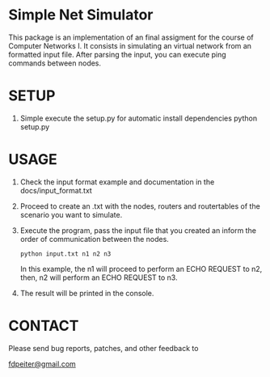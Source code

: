 Simple Net Simulator
======================

This package is an implementation of an final assigment for the course of Computer Networks I.
It consists in simulating an virtual network from an formatted input file.
After parsing the input, you can execute ping commands between nodes.

SETUP
=====

 1. Simple execute the setup.py for automatic install dependencies
      python setup.py

USAGE
=====
 
 1. Check the input format example and documentation in the docs/input_format.txt
 
 2. Proceed to create an .txt with the nodes, routers and routertables of the scenario you want to simulate.
 
 3. Execute the program, pass the input file that you created an inform the order of communication between the nodes.
 
        python input.txt n1 n2 n3
 
    In this example, the n1 will proceed to perform an ECHO REQUEST to n2, then, n2 will perform an ECHO REQUEST to n3.
    
 4. The result will be printed in the console.

CONTACT
=======

Please send bug reports, patches, and other feedback to

  fdpeiter@gmail.com

